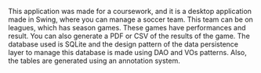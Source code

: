 
This application was made for a coursework, and it is a desktop application made in Swing, where you can manage a soccer team.
This team can be on leagues, which has season games. These games have performances and result. You can also generate a PDF or CSV of the results of the game.
The database used is SQLite and the design pattern of the data persistence layer to manage this database is made using DAO and VOs patterns. Also, the tables are generated using an annotation system.
